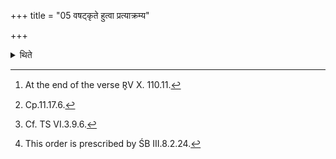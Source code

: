 +++
title = "05 वषट्कृते हुत्वा प्रत्याक्रम्य"

+++

<details><summary>थिते</summary>

5. After the word vaṣaṭ (has been uttered by the Hotr̥)[^1] having offered the (eleventh) Prayāja (fore-offering), having stepped back, having poured the remaining ghee in the Dhruvā,[^2] he pours that (remaining ghee) on the clotted ghee and then on the omentum;[^3] or in the reverse order(: first on the omentum and then on the clotted ghee).[^4]  


[^1]: At the end of the verse R̥V X. 110.11.  

[^2]: Cp.11.17.6.  

[^3]: Cf. TS VI.3.9.6.  

[^4]: This order is prescribed by ŚB III.8.2.24.
</details>
